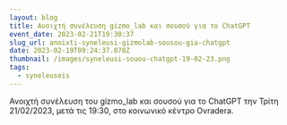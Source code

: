 ```yaml
---
layout: blog
title: Ανοιχτή συνέλευση gizmo_lab και σουσού για το ChatGPT
event_date: 2023-02-21T19:30:37
slug_url: anoixti-syneleusi-gizmolab-sousou-gia-chatgpt
date: 2023-02-19T09:24:37.078Z
thumbnail: /images/syneleusi-souou-chatgpt-19-02-23.png
tags:
  - syneleuseis
---
```

Ανοιχτή συνέλευση του gizmo_lab και σουσού για το ChatGPT την Τρίτη 21/02/2023, μετά τις 19:30, στο κοινωνικό κέντρο Ovradera.